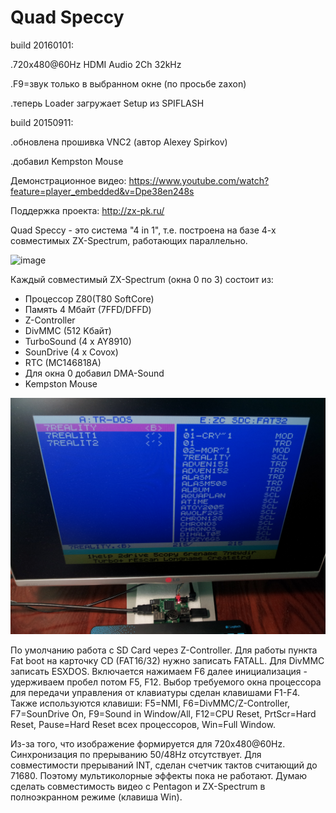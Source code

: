 # Quad Speccy
build 20160101:

.720x480@60Hz HDMI Audio 2Ch 32kHz

.F9=звук только в выбранном окне (по просьбе zaxon)

.теперь Loader загружает Setup из SPIFLASH


build 20150911:

.обновлена прошивка VNC2 (автор Alexey Spirkov)

.добавил Kempston Mouse

Демонстрационное видео: https://www.youtube.com/watch?feature=player_embedded&v=Dpe38en248s

Поддержка проекта: http://zx-pk.ru/

Quad Speccy - это система "4 in 1", т.е. построена на базе 4-х совместимых ZX-Spectrum, работающих параллельно.

![image](readme/20150322_125508.jpg)

Каждый совместимый ZX-Spectrum (окна 0 по 3) состоит из:
- Процессор Z80(T80 SoftCore)
- Память 4 Мбайт (7FFD/DFFD)
- Z-Controller
- DivMMC (512 Kбайт)
- TurboSound (4 x AY8910)
- SounDrive (4 x Covox)
- RTC (MC146818A)
- Для окна 0 добавил DMA-Sound
- Kempston Mouse

![image](readme/20150322_123219.jpg)

По умолчанию работа с SD Card через Z-Controller. Для работы пункта Fat boot на карточку CD (FAT16/32) нужно записать FATALL. Для DivMMC записать ESXDOS. Включается нажимаем F6 далее инициализация - удерживаем пробел потом F5, F12.
Выбор требуемого окна процессора для передачи управления от клавиатуры сделан клавишами F1-F4. Также используются клавиши: F5=NMI, F6=DivMMC/Z-Controller, F7=SounDrive On, F9=Sound in Window/All, F12=CPU Reset, PrtScr=Hard Reset, Pause=Hard Reset всех процессоров, Win=Full Window.

Из-за того, что изображение формируется для 720x480@60Hz. Cинхронизация по прерыванию 50/48Hz отсутствует. Для совместимости прерываний INT, сделан счетчик тактов считающий до 71680. Поэтому мультиколорные эффекты пока не работают.  Думаю сделать совместимость видео с Pentagon и ZX-Spectrum в полноэкранном режиме (клавиша Win).